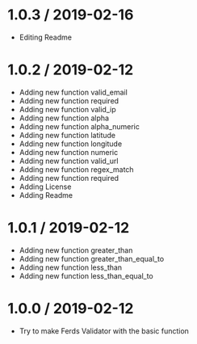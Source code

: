 1.0.3 / 2019-02-16
==================

  * Editing Readme

1.0.2 / 2019-02-12
==================

  * Adding new function valid_email
  * Adding new function required
  * Adding new function valid_ip
  * Adding new function alpha
  * Adding new function alpha_numeric
  * Adding new function latitude
  * Adding new function longitude
  * Adding new function numeric
  * Adding new function valid_url
  * Adding new function regex_match
  * Adding new function required
  * Adding License
  * Adding Readme

1.0.1 / 2019-02-12
==================

  * Adding new function greater_than
  * Adding new function greater_than_equal_to
  * Adding new function less_than
  * Adding new function less_than_equal_to

1.0.0 / 2019-02-12
==================

  * Try to make Ferds Validator with the basic function